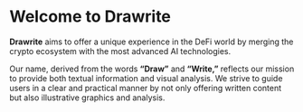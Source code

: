 # Welcome to Drawrite

**Drawrite** aims to offer a unique experience in the DeFi world by merging the crypto ecosystem with the most advanced AI technologies. 

Our name, derived from the words **“Draw”** and **“Write,”** reflects our mission to provide both textual information and visual analysis. We strive to guide users in a clear and practical manner by not only offering written content but also illustrative graphics and analysis.
